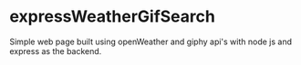 # expressWeatherGifSearch
Simple web page built using openWeather and giphy api's with node js and express as the backend.
